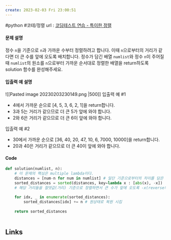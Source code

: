 ```yaml
---
create: 2023-02-03 Fri 23:00:51
---
```

#python  #코테/정렬 
url : [코딩테스트 연습 - 특이한 정렬](https://school.programmers.co.kr/learn/courses/30/lessons/120880)
#### 문제 설명

정수 `n`을 기준으로 `n`과 가까운 수부터 정렬하려고 합니다. 이때 `n`으로부터의 거리가 같다면 더 큰 수를 앞에 오도록 배치합니다. 정수가 담긴 배열 `numlist`와 정수 `n`이 주어질 때 `numlist`의 원소를 `n`으로부터 가까운 순서대로 정렬한 배열을 return하도록 solution 함수를 완성해주세요.

#### 입출력 예 설명
![[Pasted image 20230203230149.png |500]]
입출력 예 #1

-   4에서 가까운 순으로 [4, 5, 3, 6, 2, 1]을 return합니다.
-   3과 5는 거리가 같으므로 더 큰 5가 앞에 와야 합니다.
-   2와 6은 거리가 같으므로 더 큰 6이 앞에 와야 합니다.

입출력 예 #2

-   30에서 가까운 순으로 [36, 40, 20, 47, 10, 6, 7000, 10000]을 return합니다.
-   20과 40은 거리가 같으므로 더 큰 40이 앞에 와야 합니다.

#### Code
```python
def solution(numlist, n):
	# 이 문제의 핵심은 multiple lambda이다.
    distances = [num-n for num in numlist] # 일단 기준으로부터의 차이를 담은 리스트 생성
    sorted_distances = sorted(distances, key=lambda x : [abs(x), -x])
    # 해당 거리들을 절댓값(거리) 기준으로 정렬하면서 큰 수가 앞에 오도록 -x(reverse의 의미) 셋팅ㅔ
    
    for idx, _ in enumerate(sorted_distances):
        sorted_distances[idx] += n # 원상태로 복원 시킴
        
    return sorted_distances
    
```

## Links
